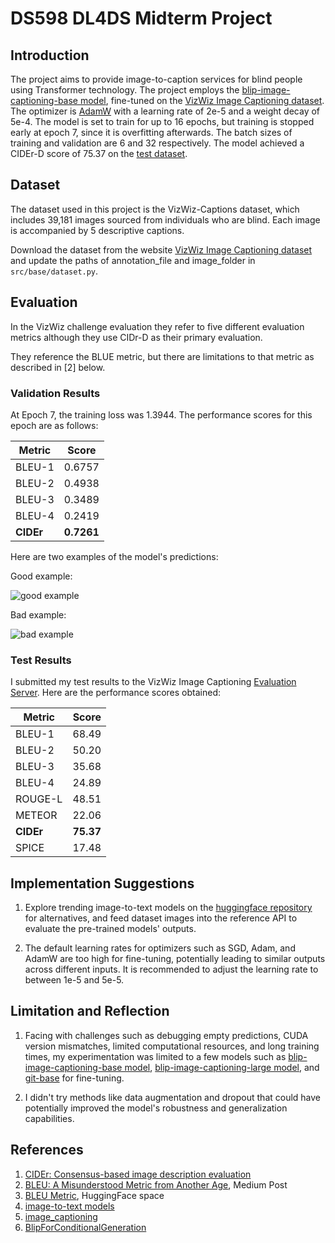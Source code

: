 # DS598 DL4DS Midterm Project

## Introduction

The project aims to provide image-to-caption services for blind people using Transformer technology. The project employs the [blip-image-captioning-base model](https://huggingface.co/Salesforce/blip-image-captioning-base), fine-tuned on the [VizWiz Image Captioning dataset](https://vizwiz.org/tasks-and-datasets/image-captioning/). The optimizer is [AdamW](https://pytorch.org/docs/stable/generated/torch.optim.AdamW.html) with a learning rate of 2e-5 and a weight decay of 5e-4. The model is set to train for up to 16 epochs, but training is stopped early at epoch 7, since it is overfitting afterwards. The batch sizes of training and validation are 6 and 32 respectively. The model achieved a CIDEr-D score of 75.37 on the [test dataset](https://eval.ai/web/challenges/challenge-page/739/leaderboard/2006).

## Dataset

The dataset used in this project is the VizWiz-Captions dataset, which includes 39,181 images sourced from individuals who are blind. Each image is accompanied by 5 descriptive captions. 

Download the dataset from the website [VizWiz Image Captioning dataset](https://vizwiz.org/tasks-and-datasets/image-captioning/) and update the paths of annotation_file and image_folder in `src/base/dataset.py`.

## Evaluation

In the VizWiz challenge evaluation they refer to five different evaluation metrics although they use CIDr-D as their primary evaluation.

They reference the BLUE metric, but there are limitations to that metric as described in [2] below.

### Validation Results

At Epoch 7, the training loss was 1.3944. The performance scores for this epoch are as follows:

| Metric  | Score   |
|---------|---------|
| BLEU-1  | 0.6757  |
| BLEU-2  | 0.4938  |
| BLEU-3  | 0.3489  |
| BLEU-4  | 0.2419  |
| **CIDEr**   | **0.7261**  |

Here are two examples of the model's predictions:

Good example:

![good example](https://i.postimg.cc/HWbHNZyJ/good-example.png)

Bad example:

![bad example](https://i.postimg.cc/qqcTCqTc/bad-example.png)

### Test Results

I submitted my test results to the VizWiz Image Captioning [Evaluation Server](https://eval.ai/web/challenges/challenge-page/739/overview). Here are the performance scores obtained:

| Metric  | Score |
|---------|-------|
| BLEU-1  | 68.49 |
| BLEU-2  | 50.20 |
| BLEU-3  | 35.68 |
| BLEU-4  | 24.89 |
| ROUGE-L | 48.51 |
| METEOR  | 22.06 |
| **CIDEr**   | **75.37** |
| SPICE   | 17.48 |

## Implementation Suggestions

1. Explore trending image-to-text models on the [huggingface repository](https://huggingface.co/models?pipeline_tag=image-to-text&sort=trending) for alternatives, and feed dataset images into the reference API to evaluate the pre-trained models' outputs.

2. The default learning rates for optimizers such as SGD, Adam, and AdamW are too high for fine-tuning, potentially leading to similar outputs across different inputs. It is recommended to adjust the learning rate to between 1e-5 and 5e-5.

## Limitation and Reflection
1. Facing with challenges such as debugging empty predictions, CUDA version mismatches, limited computational resources, and long training times, my experimentation was limited to a few models such as [blip-image-captioning-base model](https://huggingface.co/Salesforce/blip-image-captioning-base), [blip-image-captioning-large model](https://huggingface.co/Salesforce/blip-image-captioning-large), and [git-base](https://huggingface.co/microsoft/git-base) for fine-tuning. 

2. I didn't try methods like data augmentation and dropout that could have potentially improved the model's robustness and generalization capabilities.

## References
1. [CIDEr: Consensus-based image description evaluation](https://ieeexplore.ieee.org/document/7299087)
2. [BLEU: A Misunderstood Metric from Another Age](https://towardsdatascience.com/bleu-a-misunderstood-metric-from-another-age-d434e18f1b37), Medium Post
3. [BLEU Metric](https://huggingface.co/spaces/evaluate-metric/bleu), HuggingFace space
4. [image-to-text models](https://huggingface.co/models?pipeline_tag=image-to-text&sort=trending)
5. [image_captioning](https://huggingface.co/docs/transformers/main/en/tasks/image_captioning)
6. [BlipForConditionalGeneration](https://huggingface.co/docs/transformers/en/model_doc/blip#transformers.BlipForConditionalGeneration)



